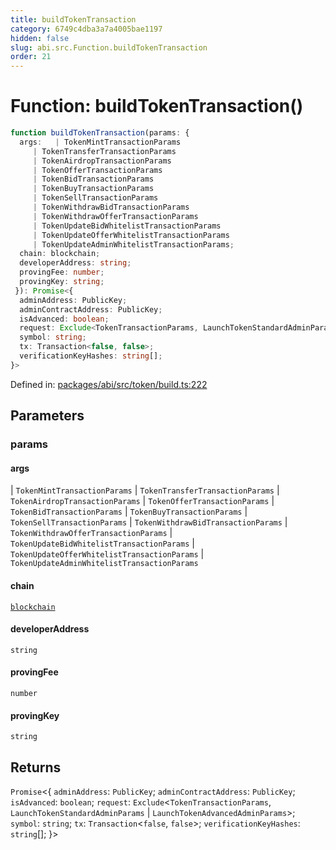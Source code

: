 ```yaml
---
title: buildTokenTransaction
category: 6749c4dba3a7a4005bae1197
hidden: false
slug: abi.src.Function.buildTokenTransaction
order: 21
---
```


# Function: buildTokenTransaction()

```ts
function buildTokenTransaction(params: {
  args:   | TokenMintTransactionParams
     | TokenTransferTransactionParams
     | TokenAirdropTransactionParams
     | TokenOfferTransactionParams
     | TokenBidTransactionParams
     | TokenBuyTransactionParams
     | TokenSellTransactionParams
     | TokenWithdrawBidTransactionParams
     | TokenWithdrawOfferTransactionParams
     | TokenUpdateBidWhitelistTransactionParams
     | TokenUpdateOfferWhitelistTransactionParams
     | TokenUpdateAdminWhitelistTransactionParams;
  chain: blockchain;
  developerAddress: string;
  provingFee: number;
  provingKey: string;
 }): Promise<{
  adminAddress: PublicKey;
  adminContractAddress: PublicKey;
  isAdvanced: boolean;
  request: Exclude<TokenTransactionParams, LaunchTokenStandardAdminParams | LaunchTokenAdvancedAdminParams>;
  symbol: string;
  tx: Transaction<false, false>;
  verificationKeyHashes: string[];
}>
```

Defined in: [packages/abi/src/token/build.ts:222](https://github.com/zkcloudworker/minatokens-lib/blob/main/packages/abi/src/token/build.ts#L222)

## Parameters

### params

#### args

  \| `TokenMintTransactionParams`
  \| `TokenTransferTransactionParams`
  \| `TokenAirdropTransactionParams`
  \| `TokenOfferTransactionParams`
  \| `TokenBidTransactionParams`
  \| `TokenBuyTransactionParams`
  \| `TokenSellTransactionParams`
  \| `TokenWithdrawBidTransactionParams`
  \| `TokenWithdrawOfferTransactionParams`
  \| `TokenUpdateBidWhitelistTransactionParams`
  \| `TokenUpdateOfferWhitelistTransactionParams`
  \| `TokenUpdateAdminWhitelistTransactionParams`

#### chain

[`blockchain`](abisrctypealiasblockchain)

#### developerAddress

`string`

#### provingFee

`number`

#### provingKey

`string`

## Returns

`Promise`\<\{
  `adminAddress`: `PublicKey`;
  `adminContractAddress`: `PublicKey`;
  `isAdvanced`: `boolean`;
  `request`: `Exclude`\<`TokenTransactionParams`, `LaunchTokenStandardAdminParams` \| `LaunchTokenAdvancedAdminParams`\>;
  `symbol`: `string`;
  `tx`: `Transaction`\<`false`, `false`\>;
  `verificationKeyHashes`: `string`[];
 \}\>
